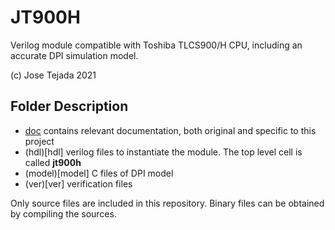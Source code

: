 # JT900H

Verilog module compatible with Toshiba TLCS900/H CPU, including an accurate DPI simulation model.

(c) Jose Tejada 2021

## Folder Description

* [doc](doc) contains relevant documentation, both original and specific to this project
* (hdl)[hdl] verilog files to instantiate the module. The top level cell is called **jt900h**
* (model)[model] C files of DPI model
* (ver)[ver] verification files

Only source files are included in this repository. Binary files can be obtained by compiling the sources.
